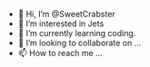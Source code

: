 - 👋 Hi, I’m @SweetCrabster
- 👀 I’m interested in Jets
- 🌱 I’m currently learning coding.
- 💞️ I’m looking to collaborate on ...
- 📫 How to reach me ...

<!---
SweetCrabster/SweetCrabster is a ✨ special ✨ repository because its `README.md` (this file) appears on your GitHub profile.
You can click the Preview link to take a look at your changes.
--->
